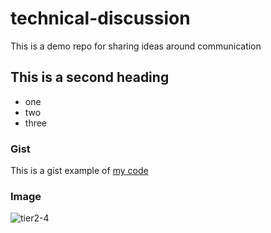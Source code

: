 # technical-discussion
This is a demo repo for sharing ideas around communication


## This is a second heading

* one
* two
* three

### Gist

This is a gist example of [my code](https://gist.github.com/Maytch/33f6ea9ae697c933c44378b2c641de8c)

### Image

![tier2-4](https://user-images.githubusercontent.com/5732128/138562437-9654edce-a56d-4712-953c-ab20d49ea84e.png)
